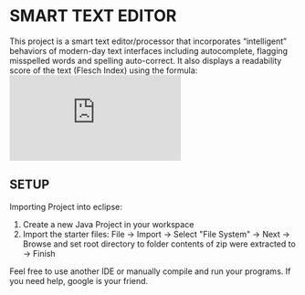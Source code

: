 SMART TEXT EDITOR
=================

This project is a smart text editor/processor that incorporates “intelligent” behaviors of modern-day text interfaces including autocomplete, flagging misspelled words and spelling auto-correct. It also displays a readability score of the text (Flesch Index) using the formula:
![flesch index](http://www.sciweavers.org/tex2img.php?eq=206.835%20-%201.015%20%5Ctimes%20%28%20%5Cfrac%7Bwords%7D%7Bsentences%7D%20%29%20-%2084.6%20%5Ctimes%20%28%20%5Cfrac%7Bsyllables%7D%7Bwords%7D%29&bc=White&fc=Black&im=jpg&fs=12&ff=arev&edit=0)

## SETUP 

Importing Project into eclipse:
1. Create a new Java Project in your workspace
2. Import the starter files:
	File -> Import -> Select "File System" -> Next -> Browse and set 
	root directory to folder contents of zip were extracted to -> Finish

Feel free to use another IDE or manually compile and run your programs.
If you need help, google is your friend.
